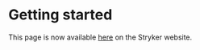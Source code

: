 # Getting started

This page is now available [here](https://stryker-mutator.io/docs/stryker/getting-started) on the Stryker website.
